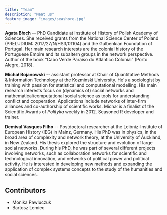 ```yaml
---
title: "Team"
description: "Meat us"
feature_image: "images/seashore.jpg"
---
```



**Agata Błoch** -- PhD Candidate at Institute of History of Polish Academy of Sciences. She received grants from the National Science Center of Poland (PRELUDIUM: 2017/27/N/HS3/01104) and the Gulbenkian Foundation of Portugal. Her main research interests are the colonial history of the Portuguese Empire and its subaltern groups in the network perspective. Author of the book “Cabo Verde  Paraíso do Atlântico Colonial” (Porto Alegre, 2018).

**Michał Bojanowski** -- assistant professor at Chair of Quantitative Methods & Information Technology at the Kozminski University. He's a sociologist by training with passion for statistical and computational modelling. His main research interests focus on (dynamics of) social networks and mathematical/computational social science as tools for understanding conflict and cooperation. Applications include networks of inter-firm alliances and co-authorship of scientific works. Michał is a finalist of the Scientific Awards of *Polityka* weekly in 2012. Seasoned R developer and trainer.

**Demival Vasques Filho** -- Postdoctoral researcher at the Leibniz-Institute of European History (IEG) in Mainz, Germany. His PhD was in physics, in the broad area of complexity and network theory, at the University of Auckland, in New Zealand. His thesis explored the structure and evolution of large social networks. During his PhD, he was part of several different projects involving networks, such as collaboration networks for scientific and technological innovation, and networks of political power and political activity. He is interested in developing new methods and expanding the application of complex systems concepts to the study of the humanities and social sciences.


## Contributors

- Monika Pawluczuk
- Bartosz Lemiec
